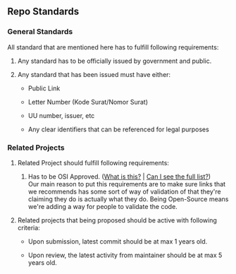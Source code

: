 ## Repo Standards

### General Standards

All standard that are mentioned here has to fulfill following requirements:

1. Any standard has to be officially issued by government and public.

2. Any standard that has been issued must have either:

     - Public Link

     - Letter Number (Kode Surat/Nomor Surat)

     - UU number, issuer, etc

     - Any clear identifiers that can be referenced for legal purposes

### Related Projects

1. Related Project should fulfill following requirements:
   1. Has to be OSI Approved. ([What is this?](https://opensource.org/licenses)
      | [Can I see the full list?](https://spdx.org/licenses/)) \
      Our main reason to put this requirements are to make sure links that we
      recommends has some sort of way of validation of that they're claiming they
      do is actually what they do. Being Open-Source means we're adding a way for
      people to validate the code.
   
2. Related projects that being proposed should be active with following
   criteria:
   
     - Upon submission, latest commit should be at max 1 years old.
   
     - Upon review, the latest activity from maintainer should be at max 5 years
       old.